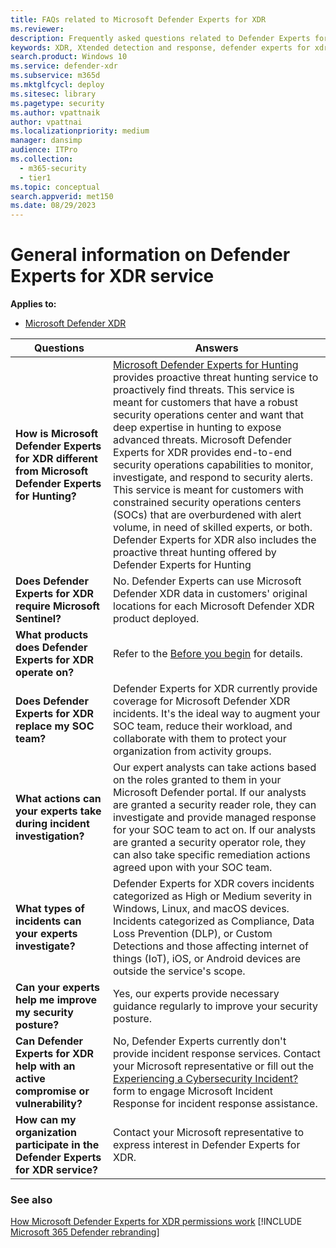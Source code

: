 ```yaml
---
title: FAQs related to Microsoft Defender Experts for XDR
ms.reviewer:
description: Frequently asked questions related to Defender Experts for XDR
keywords: XDR, Xtended detection and response, defender experts for xdr, Microsoft Defender Experts for XDR, managed threat hunting, managed detection and response (MDR) service, service delivery manager, real-time visibility with XDR experts, FAQ's related to XDR
search.product: Windows 10
ms.service: defender-xdr
ms.subservice: m365d
ms.mktglfcycl: deploy
ms.sitesec: library
ms.pagetype: security
ms.author: vpattnaik
author: vpattnai
ms.localizationpriority: medium
manager: dansimp
audience: ITPro
ms.collection:
  - m365-security
  - tier1
ms.topic: conceptual
search.appverid: met150
ms.date: 08/29/2023
---
```


# General information on Defender Experts for XDR service

**Applies to:**

- [Microsoft Defender XDR](microsoft-365-defender.md)

| Questions | Answers |
|---------|---------|
| **How is Microsoft Defender Experts for XDR different from Microsoft Defender Experts for Hunting?** | [Microsoft Defender Experts for Hunting](../defender/defender-experts-for-hunting.md) provides proactive threat hunting service to proactively find threats. This service is meant for customers that have a robust security operations center and want that deep expertise in hunting to expose advanced threats. Microsoft Defender Experts for XDR provides end-to-end security operations capabilities to monitor, investigate, and respond to security alerts. This service is meant for customers with constrained security operations centers (SOCs) that are overburdened with alert volume, in need of skilled experts, or both. Defender Experts for XDR also includes the proactive threat hunting offered by Defender Experts for Hunting|
| **Does Defender Experts for XDR require Microsoft Sentinel?** | No. Defender Experts can use Microsoft Defender XDR data in customers' original locations for each Microsoft Defender XDR product deployed. |
| **What products does Defender Experts for XDR operate on?** | Refer to the [Before you begin](before-you-begin-xdr.md) for details. |
| **Does Defender Experts for XDR replace my SOC team?** | Defender Experts for XDR currently provide coverage for Microsoft Defender XDR incidents. It's the ideal way to augment your SOC team, reduce their workload, and collaborate with them to protect your organization from activity groups. |
| **What actions can your experts take during incident investigation?** | Our expert analysts can take actions based on the roles granted to them in your Microsoft Defender portal. If our analysts are granted a security reader role, they can investigate and provide managed response for your SOC team to act on. If our analysts are granted a security operator role, they can also take specific remediation actions agreed upon with your SOC team. |
| **What types of incidents can your experts investigate?** | Defender Experts for XDR covers incidents categorized as High or Medium severity in Windows, Linux, and macOS devices. Incidents categorized as Compliance, Data Loss Prevention (DLP), or Custom Detections and those affecting internet of things (IoT), iOS, or Android devices are outside the service's scope. |
| **Can your experts help me improve my security posture?** | Yes, our experts provide necessary guidance regularly to improve your security posture.
| **Can Defender Experts for XDR help with an active compromise or vulnerability?** | No, Defender Experts currently don't provide incident response services. Contact your Microsoft representative or fill out the [Experiencing a Cybersecurity Incident?](https://customervoice.microsoft.com/Pages/ResponsePage.aspx?id=v4j5cvGGr0GRqy180BHbRypQlJUvhTFIvfpiAfrpFQdUOTdRRFpDUFQ1TzNLVFZXV0VUOVlVN0szUiQlQCN0PWcu) form to engage Microsoft Incident Response for incident response assistance. |
| **How can my organization participate in the Defender Experts for XDR service?** | Contact your Microsoft representative to express interest in Defender Experts for XDR.|

### See also

[How Microsoft Defender Experts for XDR permissions work](dex-xdr-permissions.md)
[!INCLUDE [Microsoft 365 Defender rebranding](../../includes/defender-m3d-techcommunity.md)]
